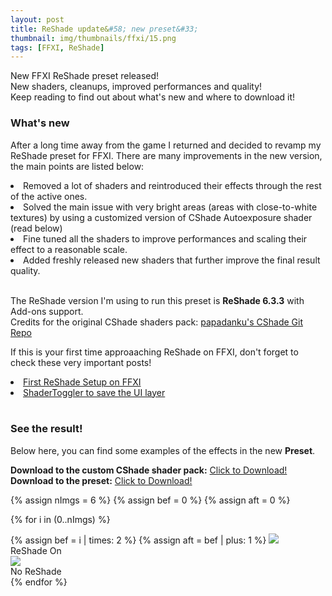 ```yaml
---
layout: post
title: ReShade update&#58; new preset&#33;
thumbnail: img/thumbnails/ffxi/15.png
tags: [FFXI, ReShade]
---
```


New FFXI ReShade preset released!<br>
New shaders, cleanups, improved performances and quality!<br>
Keep reading to find out about what's new and where to download it!

### What's new

After a long time away from the game I returned and decided to revamp my ReShade preset for FFXI.
There are many improvements in the new version, the main points are listed below:
<ui style="padding-left: 0; margin-left: 0; list-style-position: inside;">
	<li>Removed a lot of shaders and reintroduced their effects through the rest of the active ones.</li>
	<li>Solved the main issue with very bright areas (areas with close-to-white textures) by using a customized version of CShade Autoexposure shader (read below)</li>
	<li>Fine tuned all the shaders to improve performances and scaling their effect to a reasonable scale.</li>
	<li>Added freshly released new shaders that further improve the final result quality.</li>
</ui>
<br>

The ReShade version I'm using to run this preset is <b>ReShade 6.3.3</b> with Add-ons support.<br>
Credits for the original CShade shaders pack: <a href="https://github.com/papadanku/CShade" target="_blank">papadanku's CShade Git Repo</a>

If this is your first time approaaching ReShade on FFXI, don't forget to check these very important posts!

<ui style="padding-left: 0; margin-left: 0; list-style-position: inside;">
	<li> <a href="/ElfyLab/2024/01/02/reshade-setup.html">First ReShade Setup on FFXI</a></li> 
	<li> <a href="/ElfyLab/2023/12/16/save-your-ui-2.html">ShaderToggler to save the UI layer</a></li> 
</ui>
<br>  

### See the result!

Below here, you can find some examples of the effects in the new <b>Preset</b>.

<b>Download to the custom CShade shader pack:</b> <a href="/ElfyLab/downloads/CShade.zip" download>Click to Download!</a><br>
<b>Download to the preset:</b> <a href="/ElfyLab/downloads/FFXI_Reshade6_(by_arielfy).ini" download>Click to Download!</a>

{% assign nImgs = 6 %}
{% assign bef = 0 %}
{% assign aft = 0 %}

{% for i in (0..nImgs) %}
<div class="mainSection">
        <div id="comp{{i}}" class="bal-container">
            <div class="bal-after">
                {% assign bef = i | times: 2 %}
                {% assign aft = bef | plus: 1 %}
                <img src="/ElfyLab/img/beforeafter-preset6/{{aft}}.png">
                <div class="bal-afterPosition afterLabel">
                    ReShade On
                </div>
            </div>
            <div class="bal-before">
                <div class="bal-before-inset">
                    <img src="/ElfyLab/img/beforeafter-preset6/{{bef}}.png">
                    <div class="bal-beforePosition beforeLabel">
                        No ReShade
                    </div>
                </div>
            </div>
            <div class="bal-handle">
                <span class="handle-left-arrow"></span>
                <span class="handle-right-arrow"></span>
            </div>
        </div>
    </div>
{% endfor %}


<script src="/ElfyLab/assets/js/imagecomparison.js"></script>


<script>
        {% for i in (0..nImgs) %}
        new BeforeAfter({
            id: '#comp{{i}}'
        });
        {% endfor %}
</script>

<script>
// Function to reload the page on orientation change
       function reloadOnOrientationChange() {
           location.reload();
       }
        // Attach the orientation change event listener
       window.addEventListener('orientationchange', reloadOnOrientationChange);
</script>